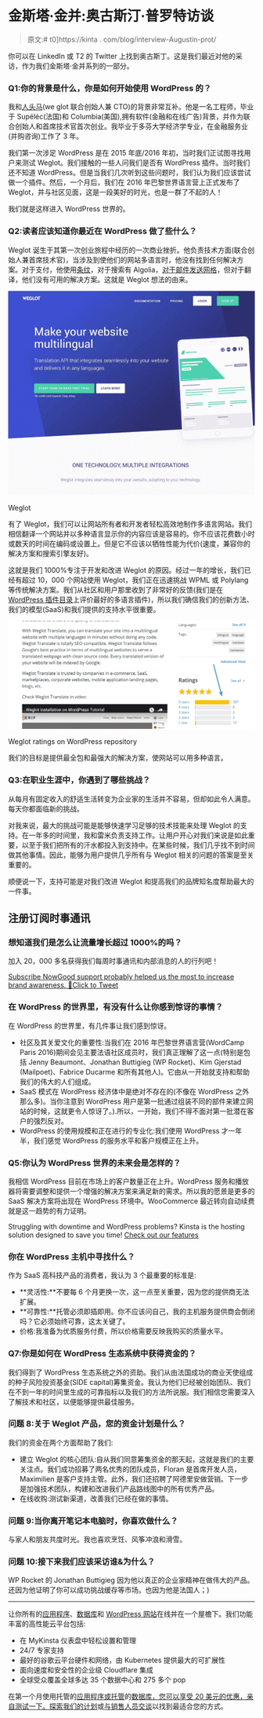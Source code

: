 # 金斯塔·金并:奥古斯汀·普罗特访谈

> 原文:# t0]https://kinta . com/blog/interview-Augustin-prot/

你可以在 LinkedIn 或 T2 的 Twitter 上找到奥古斯丁。这是我们最近对他的采访，作为我们金斯塔·金并系列的一部分。

### Q1:你的背景是什么，你是如何开始使用 WordPress 的？

我和[人头马](https://twitter.com/RemyBerda)(we glot 联合创始人兼 CTO)的背景非常互补。他是一名工程师，毕业于 Supéléc(法国)和 Columbia(美国),拥有软件(金融和在线广告)背景，并作为联合创始人和首席技术官首次创业。我毕业于多芬大学经济学专业，在金融服务业(并购咨询)工作了 3 年。

我们第一次涉足 WordPress 是在 2015 年底/2016 年初，当时我们正试图寻找用户来测试 Weglot。我们接触的一些人问我们是否有 WordPress 插件。当时我们还不知道 WordPress。但是当我们几次听到这些问题时，我们认为我们应该尝试做一个插件。然后，一个月后，我们在 2016 年巴黎世界语言营上正式发布了 Weglot，并与社区见面，这是一段美好的时光，也是一群了不起的人！

我们就是这样进入 WordPress 世界的。

### Q2:读者应该知道你最近在 WordPress 做了些什么？

Weglot 诞生于其第一次创业旅程中经历的一次商业挫折。他负责技术方面(联合创始人兼首席技术官)，当涉及到使他们的网站多语言时，他没有找到任何解决方案。对于支付，他使用[条纹](https://kinsta.com/blog/stripe-for-wordpress/)，对于搜索有 Algolia，[对于邮件发送网格](https://kinsta.com/knowledgebase/sendgrid-wordpress/)，但对于翻译，他们没有可用的解决方案。这就是 Weglot 想法的由来。

[![Weglot](img/ecc04d3b9f2ab7873526f81d26ad3a02.png)](https://weglot.com/)

Weglot



有了 Weglot，我们可以让网站所有者和开发者轻松高效地制作多语言网站。我们相信翻译一个网站并以多种语言显示你的内容应该是容易的。你不应该花费数小时或数天的时间在编码或设置上。但是它不应该以牺牲性能为代价(速度，兼容你的解决方案和搜索引擎友好)。

这就是我们 1000%专注于开发和改进 Weglot 的原因。经过一年的增长，我们已经有超过 10，000 个网站使用 Weglot，我们正在迅速挑战 WPML 或 Polylang 等传统解决方案。我们从社区和用户那里收到了非常好的反馈(我们是在 [WordPress 插件目录](https://wordpress.org/plugins/weglot/)上评价最好的多语言插件)，所以我们确信我们的创新方法、我们的模型(SaaS)和我们提供的支持水平很重要。

<link rel="stylesheet" href="https://kinsta.com/wp-content/themes/kinsta/dist/components/ctas/cta-mini.css?ver=2e932b8aba3918bfb818">







[![Weglot ratings on WordPress repository](img/b68e5b26b3849f23d46b19b2529e093a.png)](https://wordpress.org/plugins/weglot/)

Weglot ratings on WordPress repository



我们的目标是提供最全包和最强大的解决方案，使网站可以用多种语言。

### Q3:在职业生涯中，你遇到了哪些挑战？

从每月有固定收入的舒适生活转变为企业家的生活并不容易，但却如此令人满意。每天你都面临新的挑战。

对我来说，最大的挑战可能是能够快速学习足够的技术技能来处理 Weglot 的支持。在一年多的时间里，我和雷米负责支持工作。让用户开心对我们来说是如此重要，以至于我们把所有的汗水都投入到支持中。在某些时候，我们几乎找不到时间做其他事情。因此，能够为用户提供几乎所有与 Weglot 相关的问题的答案是至关重要的。

顺便说一下，支持可能是对我们改进 Weglot 和提高我们的品牌知名度帮助最大的一件事。

 ## 注册订阅时事通讯



### 想知道我们是怎么让流量增长超过 1000%的吗？

加入 20，000 多名获得我们每周时事通讯和内部消息的人的行列吧！

[Subscribe Now](#newsletter)[Good support probably helped us the most to increase brand awareness. 🙌Click to Tweet](https://twitter.com/intent/tweet?url=https%3A%2F%2Fbit.ly%2F2ZA7O05&via=kinsta&text=Good+support+probably+helped+us+the+most+to+increase+brand+awareness.+%F0%9F%99%8C&hashtags=customerservice%2CWordPress)

### 在 WordPress 的世界里，有没有什么让你感到惊讶的事情？

在 WordPress 的世界里，有几件事让我们感到惊讶。

*   社区及其关爱文化的重要性:当我们在 2016 年巴黎世界语言营(WordCamp Paris 2016)期间会见主要法语社区成员时，我们真正理解了这一点(特别是包括 Jenny Beaumont、Jonathan Buttigieg (WP Rocket)、Kim Gjerstad (Mailpoet)、Fabrice Ducarme 和所有其他人)。它由从一开始就支持和帮助我们的伟大的人们组成。
*   SaaS 模式在 WordPress 经济体中是绝对不存在的(不像在 WordPress 之外那么多)。当你注意到 WordPress 用户是第一批通过组装不同的部件来建立网站的时候，这就更令人惊讶了。).所以，一开始，我们不得不面对第一批潜在客户的强烈反对。
*   WordPress 的使用规模和正在进行的专业化:我们使用 WordPress 才一年半，我们感觉 WordPress 的服务水平和客户规模正在上升。

### Q5:你认为 WordPress 世界的未来会是怎样的？

我相信 WordPress 目前在市场上的客户数量正在上升。WordPress 服务和播放器将需要调整和提供一个增强的解决方案来满足新的需求。所以我的愿景是更多的 SaaS 解决方案将出现在 WordPress 环境中。WooCommerce 最近转向自动续费就是这一趋势的有力证明。

Struggling with downtime and WordPress problems? Kinsta is the hosting solution designed to save you time! [Check out our features](https://kinsta.com/features/)

### 你在 WordPress 主机中寻找什么？

作为 SaaS 高科技产品的消费者，我认为 3 个最重要的标准是:

*   **灵活性:**不要每 6 个月更换一次，这一点至关重要，因为您的提供商无法扩展。
*   **可靠性:**托管必须即插即用。你不应该问自己，我的主机服务提供商会倒闭吗？它必须始终可靠，这太关键了。
*   价格:我准备为优质服务付费，所以价格需要反映我购买的质量水平。

### Q7:你是如何在 WordPress 生态系统中获得资金的？

我们得到了 WordPress 生态系统之外的资助。我们从由法国成功的商业天使组成的种子风险投资基金(SIDE capital)筹集资金。我认为他们已经被创始团队、我们在不到一年的时间里生成的可靠指标以及我们的方法所说服。我们相信您需要深入了解技术和社区，以便能够提供最佳服务。

### 问题 8:关于 Weglot 产品，您的资金计划是什么？

我们的资金在两个方面帮助了我们:

*   建立 Weglot 的核心团队:自从我们同意筹集资金的那天起，这就是我们的主要关注点。我们成功招募了两名优秀的团队成员，Floran 是首席开发人员，Maximilien 是客户支持主管。此外，我们还招聘了阿德里安做营销。下一步是加强技术团队，构建和改进我们产品路线图中的所有优秀产品。
*   在线收购:测试新渠道，改善我们已经在做的事情。

### 问题 9:当你离开笔记本电脑时，你喜欢做什么？

与家人和朋友共度时光。我也喜欢烹饪、风筝冲浪和滑雪。

### 问题 10:接下来我们应该采访谁&为什么？

WP Rocket 的 Jonathan Buttigieg 因为他以真正的企业家精神在做伟大的产品。还因为他证明了你可以成功挑战缓存等市场。也因为他是法国人；)

* * *

让你所有的[应用程序](https://kinsta.com/application-hosting/)、[数据库](https://kinsta.com/database-hosting/)和 [WordPress 网站](https://kinsta.com/wordpress-hosting/)在线并在一个屋檐下。我们功能丰富的高性能云平台包括:

*   在 MyKinsta 仪表盘中轻松设置和管理
*   24/7 专家支持
*   最好的谷歌云平台硬件和网络，由 Kubernetes 提供最大的可扩展性
*   面向速度和安全性的企业级 Cloudflare 集成
*   全球受众覆盖全球多达 35 个数据中心和 275 多个 pop

在第一个月使用托管的[应用程序或托管](https://kinsta.com/application-hosting/)的[数据库，您可以享受 20 美元的优惠，亲自测试一下。探索我们的](https://kinsta.com/database-hosting/)[计划](https://kinsta.com/plans/)或[与销售人员交谈](https://kinsta.com/contact-us/)以找到最适合您的方式。